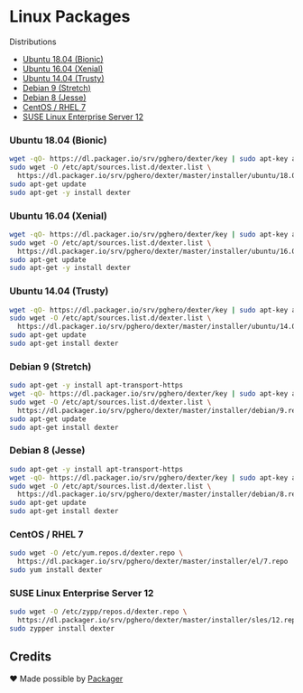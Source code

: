 # Linux Packages

Distributions

- [Ubuntu 18.04 (Bionic)](#ubuntu-1804-bionic)
- [Ubuntu 16.04 (Xenial)](#ubuntu-1604-xenial)
- [Ubuntu 14.04 (Trusty)](#ubuntu-1404-trusty)
- [Debian 9 (Stretch)](#debian-9-stretch)
- [Debian 8 (Jesse)](#debian-8-jesse)
- [CentOS / RHEL 7](#centos--rhel-7)
- [SUSE Linux Enterprise Server 12](#suse-linux-enterprise-server-12)

### Ubuntu 18.04 (Bionic)

```sh
wget -qO- https://dl.packager.io/srv/pghero/dexter/key | sudo apt-key add -
sudo wget -O /etc/apt/sources.list.d/dexter.list \
  https://dl.packager.io/srv/pghero/dexter/master/installer/ubuntu/18.04.repo
sudo apt-get update
sudo apt-get -y install dexter
```

### Ubuntu 16.04 (Xenial)

```sh
wget -qO- https://dl.packager.io/srv/pghero/dexter/key | sudo apt-key add -
sudo wget -O /etc/apt/sources.list.d/dexter.list \
  https://dl.packager.io/srv/pghero/dexter/master/installer/ubuntu/16.04.repo
sudo apt-get update
sudo apt-get -y install dexter
```

### Ubuntu 14.04 (Trusty)

```sh
wget -qO- https://dl.packager.io/srv/pghero/dexter/key | sudo apt-key add -
sudo wget -O /etc/apt/sources.list.d/dexter.list \
  https://dl.packager.io/srv/pghero/dexter/master/installer/ubuntu/14.04.repo
sudo apt-get update
sudo apt-get install dexter
```

### Debian 9 (Stretch)

```sh
sudo apt-get -y install apt-transport-https
wget -qO- https://dl.packager.io/srv/pghero/dexter/key | sudo apt-key add -
sudo wget -O /etc/apt/sources.list.d/dexter.list \
  https://dl.packager.io/srv/pghero/dexter/master/installer/debian/9.repo
sudo apt-get update
sudo apt-get install dexter
```

### Debian 8 (Jesse)

```sh
sudo apt-get -y install apt-transport-https
wget -qO- https://dl.packager.io/srv/pghero/dexter/key | sudo apt-key add -
sudo wget -O /etc/apt/sources.list.d/dexter.list \
  https://dl.packager.io/srv/pghero/dexter/master/installer/debian/8.repo
sudo apt-get update
sudo apt-get install dexter
```

### CentOS / RHEL 7

```sh
sudo wget -O /etc/yum.repos.d/dexter.repo \
  https://dl.packager.io/srv/pghero/dexter/master/installer/el/7.repo
sudo yum install dexter
```

### SUSE Linux Enterprise Server 12

```sh
sudo wget -O /etc/zypp/repos.d/dexter.repo \
  https://dl.packager.io/srv/pghero/dexter/master/installer/sles/12.repo
sudo zypper install dexter
```

## Credits

:heart: Made possible by [Packager](https://packager.io/)
